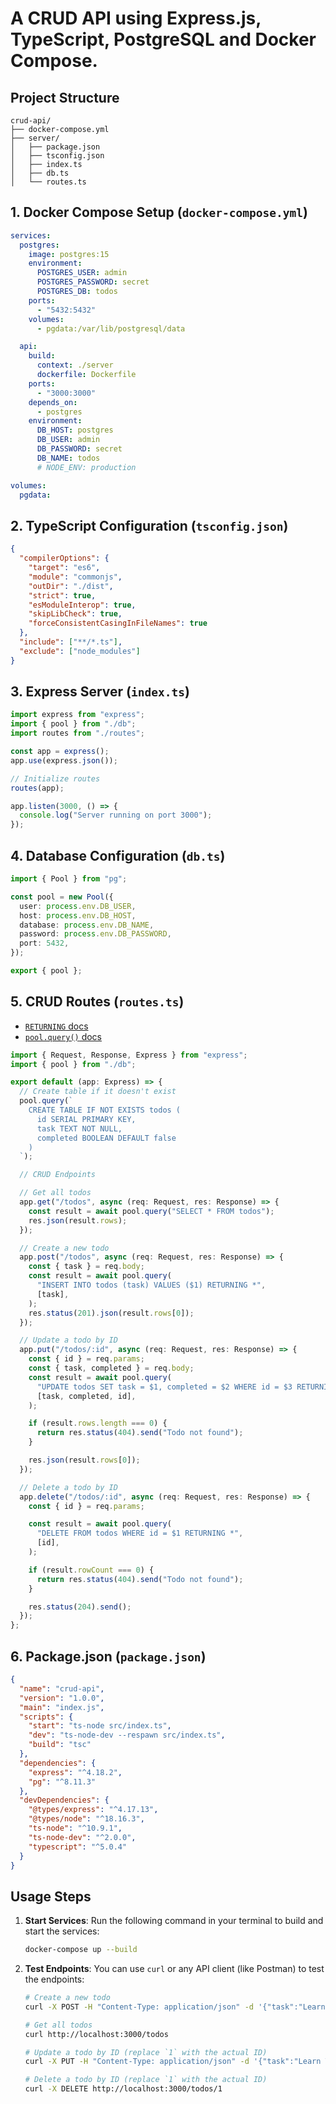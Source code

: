 # A CRUD API using Express.js, TypeScript, PostgreSQL and Docker Compose.

## Project Structure

```
crud-api/
├── docker-compose.yml
├── server/
│   ├── package.json
│   ├── tsconfig.json
│   ├── index.ts
│   ├── db.ts
│   └── routes.ts
```

## 1. Docker Compose Setup (`docker-compose.yml`)

```yaml
services:
  postgres:
    image: postgres:15
    environment:
      POSTGRES_USER: admin
      POSTGRES_PASSWORD: secret
      POSTGRES_DB: todos
    ports:
      - "5432:5432"
    volumes:
      - pgdata:/var/lib/postgresql/data

  api:
    build:
      context: ./server
      dockerfile: Dockerfile
    ports:
      - "3000:3000"
    depends_on:
      - postgres
    environment:
      DB_HOST: postgres
      DB_USER: admin
      DB_PASSWORD: secret
      DB_NAME: todos
      # NODE_ENV: production

volumes:
  pgdata:
```

## 2. TypeScript Configuration (`tsconfig.json`)

```json
{
  "compilerOptions": {
    "target": "es6",
    "module": "commonjs",
    "outDir": "./dist",
    "strict": true,
    "esModuleInterop": true,
    "skipLibCheck": true,
    "forceConsistentCasingInFileNames": true
  },
  "include": ["**/*.ts"],
  "exclude": ["node_modules"]
}
```

## 3. Express Server (`index.ts`)

```typescript
import express from "express";
import { pool } from "./db";
import routes from "./routes";

const app = express();
app.use(express.json());

// Initialize routes
routes(app);

app.listen(3000, () => {
  console.log("Server running on port 3000");
});
```

## 4. Database Configuration (`db.ts`)

```typescript
import { Pool } from "pg";

const pool = new Pool({
  user: process.env.DB_USER,
  host: process.env.DB_HOST,
  database: process.env.DB_NAME,
  password: process.env.DB_PASSWORD,
  port: 5432,
});

export { pool };
```

## 5. CRUD Routes (`routes.ts`)

- [`RETURNING` docs](https://www.postgresql.org/docs/current/dml-returning.html "PostgreSQL RETURNING")
- [`pool.query()` docs](https://node-postgres.com/features/queries "node-postgres query")

```typescript
import { Request, Response, Express } from "express";
import { pool } from "./db";

export default (app: Express) => {
  // Create table if it doesn't exist
  pool.query(`
    CREATE TABLE IF NOT EXISTS todos (
      id SERIAL PRIMARY KEY,
      task TEXT NOT NULL,
      completed BOOLEAN DEFAULT false
    )
  `);

  // CRUD Endpoints

  // Get all todos
  app.get("/todos", async (req: Request, res: Response) => {
    const result = await pool.query("SELECT * FROM todos");
    res.json(result.rows);
  });

  // Create a new todo
  app.post("/todos", async (req: Request, res: Response) => {
    const { task } = req.body;
    const result = await pool.query(
      "INSERT INTO todos (task) VALUES ($1) RETURNING *",
      [task],
    );
    res.status(201).json(result.rows[0]);
  });

  // Update a todo by ID
  app.put("/todos/:id", async (req: Request, res: Response) => {
    const { id } = req.params;
    const { task, completed } = req.body;
    const result = await pool.query(
      "UPDATE todos SET task = $1, completed = $2 WHERE id = $3 RETURNING *",
      [task, completed, id],
    );

    if (result.rows.length === 0) {
      return res.status(404).send("Todo not found");
    }

    res.json(result.rows[0]);
  });

  // Delete a todo by ID
  app.delete("/todos/:id", async (req: Request, res: Response) => {
    const { id } = req.params;

    const result = await pool.query(
      "DELETE FROM todos WHERE id = $1 RETURNING *",
      [id],
    );

    if (result.rowCount === 0) {
      return res.status(404).send("Todo not found");
    }

    res.status(204).send();
  });
};
```

## 6. Package.json (`package.json`)

```json
{
  "name": "crud-api",
  "version": "1.0.0",
  "main": "index.js",
  "scripts": {
    "start": "ts-node src/index.ts",
    "dev": "ts-node-dev --respawn src/index.ts",
    "build": "tsc"
  },
  "dependencies": {
    "express": "^4.18.2",
    "pg": "^8.11.3"
  },
  "devDependencies": {
    "@types/express": "^4.17.13",
    "@types/node": "^18.16.3",
    "ts-node": "^10.9.1",
    "ts-node-dev": "^2.0.0",
    "typescript": "^5.0.4"
  }
}
```

## Usage Steps

1. **Start Services**:
   Run the following command in your terminal to build and start the services:

   ```bash
   docker-compose up --build
   ```

2. **Test Endpoints**:
   You can use `curl` or any API client (like Postman) to test the endpoints:

   ```bash
   # Create a new todo
   curl -X POST -H "Content-Type: application/json" -d '{"task":"Learn TypeScript with Express"}' http://localhost:3000/todos

   # Get all todos
   curl http://localhost:3000/todos

   # Update a todo by ID (replace `1` with the actual ID)
   curl -X PUT -H "Content-Type: application/json" -d '{"task":"Learn TypeScript with Express and PostgreSQL", "completed":true}' http://localhost:3000/todos/1

   # Delete a todo by ID (replace `1` with the actual ID)
   curl -X DELETE http://localhost:3000/todos/1
   ```
